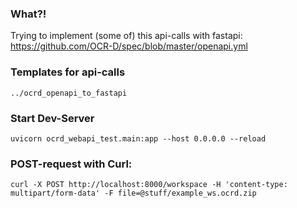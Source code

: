 ### What?!
Trying to implement (some of) this api-calls with fastapi:
<https://github.com/OCR-D/spec/blob/master/openapi.yml>

### Templates for api-calls
`../ocrd_openapi_to_fastapi`

### Start Dev-Server
`uvicorn ocrd_webapi_test.main:app --host 0.0.0.0 --reload`

### POST-request with Curl:
`curl -X POST http://localhost:8000/workspace -H 'content-type: multipart/form-data' -F
 file=@stuff/example_ws.ocrd.zip`
